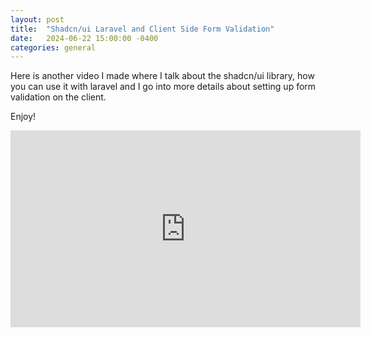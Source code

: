 ```yaml
---
layout: post
title:  "Shadcn/ui Laravel and Client Side Form Validation"
date:   2024-06-22 15:00:00 -0400
categories: general
---
```


Here is another video I made where I talk about the shadcn/ui library, how you can use it with laravel and I go into more details about setting up form validation on the client.

Enjoy!

<div class="video-container">
  <iframe width="560" height="315" src="https://www.youtube.com/embed/pGOMD9WFr3g?si=R78WL5YEptqPKqOK" title="YouTube video player" frameborder="0" allow="accelerometer; autoplay; clipboard-write; encrypted-media; gyroscope; picture-in-picture; web-share" referrerpolicy="strict-origin-when-cross-origin" allowfullscreen></iframe>
</div>


